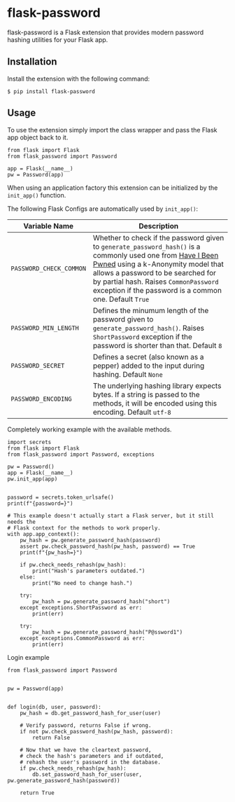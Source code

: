 # flask-password

flask-password is a Flask extension that provides modern password hashing utilities for your Flask app.

## Installation

Install the extension with the following command:

```
$ pip install flask-password
```

## Usage

To use the extension simply import the class wrapper and pass the Flask app object back to it.

```
from flask import Flask
from flask_password import Password

app = Flask(__name__)
pw = Password(app)
```

When using an application factory this extension can be initialized by the `init_app()` function.

The following Flask Configs are automatically used by `init_app()`:

|Variable Name | Description |
|---|---|
|`PASSWORD_CHECK_COMMON`|Whether to check if the password given to `generate_password_hash()` is a commonly used one from [Have I Been Pwned](https://haveibeenpwned.com/Passwords) using a k-Anonymity model that allows a password to be searched for by partial hash. Raises `CommonPassword` exception if the password is a common one. Default `True`|
|`PASSWORD_MIN_LENGTH`|Defines the minumum length of the password given to `generate_password_hash()`. Raises `ShortPassword` exception if the password is shorter than that. Default `8`|
|`PASSWORD_SECRET`|Defines a secret (also known as a pepper) added to the input during hashing. Default `None`|
|`PASSWORD_ENCODING`|The underlying hashing library expects bytes. If a string is passed to the methods, it will be encoded using this encoding. Default `utf-8`|

Completely working example with the available methods.
```
import secrets
from flask import Flask
from flask_password import Password, exceptions

pw = Password()
app = Flask(__name__)
pw.init_app(app)


password = secrets.token_urlsafe()
print(f"{password=}")

# This example doesn't actually start a Flask server, but it still needs the
# Flask context for the methods to work properly.
with app.app_context():
    pw_hash = pw.generate_password_hash(password)
    assert pw.check_password_hash(pw_hash, password) == True
    print(f"{pw_hash=}")

    if pw.check_needs_rehash(pw_hash):
        print("Hash's parameters outdated.")
    else:
        print("No need to change hash.")

    try:
        pw_hash = pw.generate_password_hash("short")
    except exceptions.ShortPassword as err:
        print(err)

    try:
        pw_hash = pw.generate_password_hash("P@ssword1")
    except exceptions.CommonPassword as err:
        print(err)

```

Login example
```
from flask_password import Password


pw = Password(app)


def login(db, user, password):
    pw_hash = db.get_password_hash_for_user(user)

    # Verify password, returns False if wrong.
    if not pw.check_password_hash(pw_hash, password):
        return False

    # Now that we have the cleartext password,
    # check the hash's parameters and if outdated,
    # rehash the user's password in the database.
    if pw.check_needs_rehash(pw_hash):
        db.set_password_hash_for_user(user, pw.generate_password_hash(password))

    return True
```
